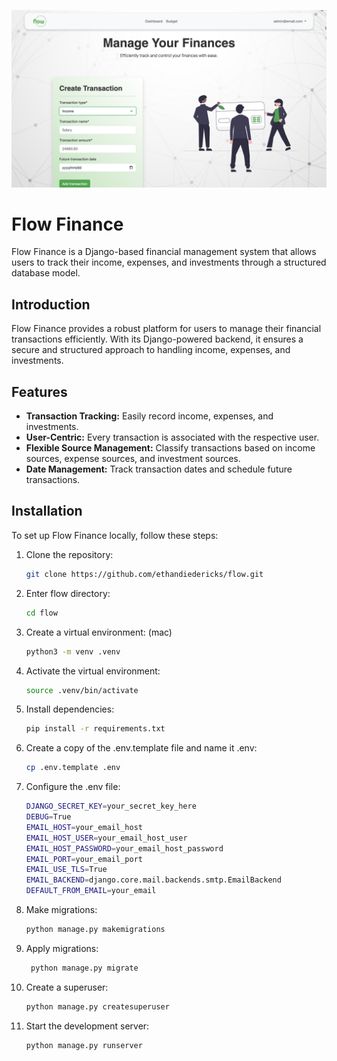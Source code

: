 ![Budget Page Image](https://raw.githubusercontent.com/ethandiedericks/flow/main/budget-page-readme-image.png)

# Flow Finance

Flow Finance is a Django-based financial management system that allows users to track their income, expenses, and investments through a structured database model.

## Introduction

Flow Finance provides a robust platform for users to manage their financial transactions efficiently. With its Django-powered backend, it ensures a secure and structured approach to handling income, expenses, and investments.

## Features

- **Transaction Tracking:** Easily record income, expenses, and investments.
- **User-Centric:** Every transaction is associated with the respective user.
- **Flexible Source Management:** Classify transactions based on income sources, expense sources, and investment sources.
- **Date Management:** Track transaction dates and schedule future transactions.

## Installation

To set up Flow Finance locally, follow these steps:

1. Clone the repository:
   ```bash
   git clone https://github.com/ethandiedericks/flow.git
   ```
2. Enter flow directory:
   ```bash
   cd flow
   ```
3. Create a virtual environment: (mac)
   ```bash
   python3 -m venv .venv
   ```
4. Activate the virtual environment:
   ```bash
   source .venv/bin/activate
   ```
5. Install dependencies:
   ```bash
   pip install -r requirements.txt
   ```
6. Create a copy of the .env.template file and name it .env:
   ```bash
   cp .env.template .env
   ```
7. Configure the .env file: 
    ```bash
    DJANGO_SECRET_KEY=your_secret_key_here
    DEBUG=True
    EMAIL_HOST=your_email_host
    EMAIL_HOST_USER=your_email_host_user
    EMAIL_HOST_PASSWORD=your_email_host_password
    EMAIL_PORT=your_email_port
    EMAIL_USE_TLS=True
    EMAIL_BACKEND=django.core.mail.backends.smtp.EmailBackend
    DEFAULT_FROM_EMAIL=your_email
    ```
8. Make migrations:
   ```bash
   python manage.py makemigrations
   ```
9. Apply migrations:
   ```bash
    python manage.py migrate
    ```
10. Create a superuser:
    ```bash
    python manage.py createsuperuser
    ```
11. Start the development server:
    ```bash
    python manage.py runserver
    ```
